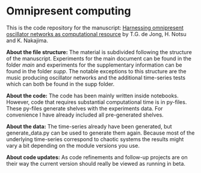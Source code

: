 # Omnipresent computing

This is the code repository for the manuscript: [Harnessing omnipresent oscillator networks as computational resource](https://arxiv.org/abs/2502.04818) by T.G. de Jong, H. Notsu and K. Nakajima. 

**About the file structure:** The material is subdivided following the structure of the manuscript. Experiments for the main document can be found in the folder _main_ and experiments for the supplementary information can be found in the folder _supp_. The notable exceptions to this structure are the music producing oscillator networks and the additional time-series tests which can both be found in the supp folder.

**About the code:** The code has been mainly written inside notebooks. However, code that requires substantial computational time is in py-files. These py-files generate shelves with the experiments data. For convenience I have already included all pre-generated shelves.     

**About the data:** The time-series already have been generated, but generate_data.py can be used to generate them again. Because most of the underlying time-series correspond to chaotic systems the results might vary a bit depending on the module versions you use. 

**About code updates:** As code refinements and follow-up projects are on their way the current version should really be viewed as running in beta.

